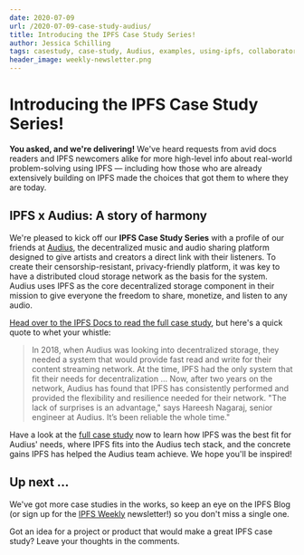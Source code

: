 ```yaml
---
date: 2020-07-09
url: /2020-07-09-case-study-audius/
title: Introducing the IPFS Case Study Series!
author: Jessica Schilling
tags: casestudy, case-study, Audius, examples, using-ipfs, collaborators
header_image: weekly-newsletter.png
---
```


# Introducing the IPFS Case Study Series!

**You asked, and we're delivering!** We've heard requests from avid docs readers and IPFS newcomers alike for more high-level info about real-world problem-solving using IPFS — including how those who are already extensively building on IPFS made the choices that got them to where they are today.

## IPFS x Audius: A story of harmony

We're pleased to kick off our **IPFS Case Study Series** with a profile of our friends at [Audius](http://audius.co/), the decentralized music and audio sharing platform designed to give artists and creators a direct link with their listeners. To create their censorship-resistant, privacy-friendly platform, it was key to have a distributed cloud storage network as the basis for the system. Audius uses IPFS as the core decentralized storage component in their mission to give everyone the freedom to share, monetize, and listen to any audio.

[Head over to the IPFS Docs to read the full case study](https://docs.ipfs.io/concepts/case-study-audius/), but here's a quick quote to whet your whistle:

> In 2018, when Audius was looking into decentralized storage, they needed a system that would provide fast read and write for their content streaming network. At the time, IPFS had the only system that fit their needs for decentralization ... Now, after two years on the network, Audius has found that IPFS has consistently performed and provided the flexibility and resilience needed for their network. "The lack of surprises is an advantage," says Hareesh Nagaraj, senior engineer at Audius. It’s been reliable the whole time."

Have a look at the [full case study](https://docs.ipfs.io/concepts/case-study-audius/) now to learn how IPFS was the best fit for Audius' needs, where IPFS fits into the Audius tech stack, and the concrete gains IPFS has helped the Audius team achieve. We hope you'll be inspired!

## Up next ...

We've got more case studies in the works, so keep an eye on the IPFS Blog (or sign up for the [IPFS Weekly](https://ipfs.us4.list-manage.com/subscribe?u=25473244c7d18b897f5a1ff6b&id=cad54b2230) newsletter!) so you don't miss a single one.

Got an idea for a project or product that would make a great IPFS case study? Leave your thoughts in the comments.
